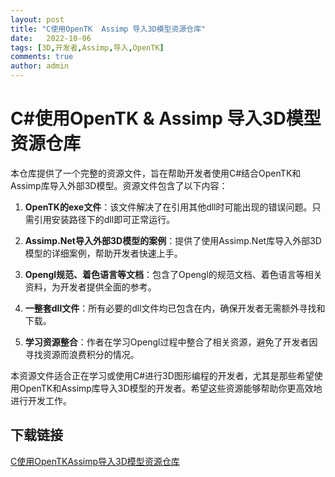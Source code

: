 ```yaml
---
layout: post
title: "C使用OpenTK  Assimp 导入3D模型资源仓库"
date:   2022-10-06
tags: [3D,开发者,Assimp,导入,OpenTK]
comments: true
author: admin
---
```

# C#使用OpenTK & Assimp 导入3D模型资源仓库

本仓库提供了一个完整的资源文件，旨在帮助开发者使用C#结合OpenTK和Assimp库导入外部3D模型。资源文件包含了以下内容：

1. **OpenTK的exe文件**：该文件解决了在引用其他dll时可能出现的错误问题。只需引用安装路径下的dll即可正常运行。

2. **Assimp.Net导入外部3D模型的案例**：提供了使用Assimp.Net库导入外部3D模型的详细案例，帮助开发者快速上手。

3. **Opengl规范、着色语言等文档**：包含了Opengl的规范文档、着色语言等相关资料，为开发者提供全面的参考。

4. **一整套dll文件**：所有必要的dll文件均已包含在内，确保开发者无需额外寻找和下载。

5. **学习资源整合**：作者在学习Opengl过程中整合了相关资源，避免了开发者因寻找资源而浪费积分的情况。

本资源文件适合正在学习或使用C#进行3D图形编程的开发者，尤其是那些希望使用OpenTK和Assimp库导入3D模型的开发者。希望这些资源能够帮助你更高效地进行开发工作。

## 下载链接

[C使用OpenTKAssimp导入3D模型资源仓库](https://pan.quark.cn/s/1ddf788d0a87)